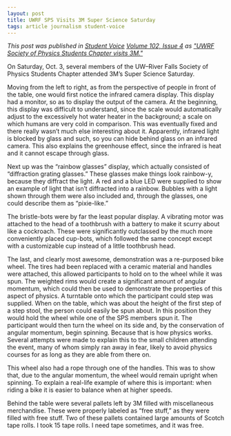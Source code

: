 ```yaml
---
layout: post
title: UWRF SPS Visits 3M Super Science Saturday
tags: article journalism student-voice
---
```


*This post was published in [Student Voice](http://uwrfvoice.com) [Volume 102,
Issue 4](http://uwrfvoice.com/pdf/151009studentvoice.pdf) as ["UWRF Society of
Physics Students Chapter visits 3M."](http://uwrfvoice.com/etcetera/14704)*

On Saturday, Oct. 3, several members of the UW–River Falls Society of Physics
Students Chapter attended 3M’s Super Science Saturday.

Moving from the left to right, as from the perspective of people in front of the
table, one would first notice the infrared camera display. This display had a
monitor, so as to display the output of the camera. At the beginning, this
display was difficult to understand, since the scale would automatically adjust
to the excessively hot water heater in the background; a scale on which humans
are very cold in comparison. This was eventually fixed and there really wasn’t
much else interesting about it. Apparently, infrared light is blocked by glass
and such, so you can hide behind glass on an infrared camera. This also explains
the greenhouse effect, since the infrared is heat and it cannot escape through
glass.

Next up was the “rainbow glasses” display, which actually consisted of
“diffraction grating glasses.” These glasses make things look rainbow-y, because
they diffract the light. A red and a blue LED were supplied to show an example
of light that isn’t diffracted into a rainbow. Bubbles with a light shown
through them were also included and, through the glasses, one could describe
them as “pixie-like.”

The bristle-bots were by far the least popular display. A vibrating motor was
attached to the head of a toothbrush with a battery to make it scurry about like
a cockroach. These were significantly outclassed by the much more conveniently
placed cup-bots, which followed the same concept except with a customizable cup
instead of a little toothbrush head.

The last, and clearly most awesome, demonstration was a re-purposed bike wheel.
The tires had been replaced with a ceramic material and handles were attached,
this allowed participants to hold on to the wheel while it was spun. The
weighted rims would create a significant amount of angular momentum, which could
then be used to demonstrate the properties of this aspect of physics. A
turntable onto which the participant could step was supplied. When on the table,
which was about the height of the first step of a step stool, the person could
easily be spun about. In this position they would hold the wheel while one of
the SPS members spun it. The participant would then turn the wheel on its side
and, by the conservation of angular momentum, begin spinning. Because that is
how physics works. Several attempts were made to explain this to the small
children attending the event, many of whom simply ran away in fear, likely to
avoid physics courses for as long as they are able from there on.

This wheel also had a rope through one of the handles. This was to show that,
due to the angular momentum, the wheel would remain upright when spinning. To
explain a real-life example of where this is important: when riding a bike it is
easier to balance when at higher speeds.

Behind the table were several pallets left by 3M filled with miscellaneous
merchandise. These were properly labeled as “free stuff,” as they were filled
with free stuff. Two of these pallets contained large amounts of Scotch tape
rolls. I took 15 tape rolls. I need tape sometimes, and it was free.
